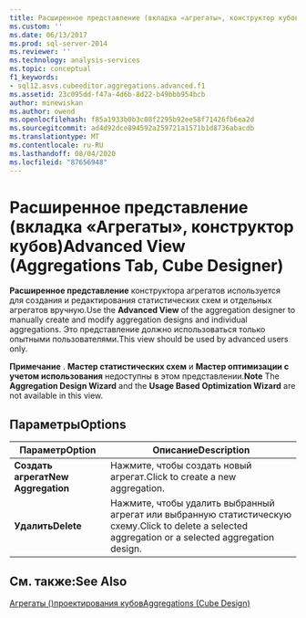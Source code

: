 ```yaml
---
title: Расширенное представление (вкладка «агрегаты», конструктор кубов) | Документация Майкрософт
ms.custom: ''
ms.date: 06/13/2017
ms.prod: sql-server-2014
ms.reviewer: ''
ms.technology: analysis-services
ms.topic: conceptual
f1_keywords:
- sql12.asvs.cubeeditor.aggregations.advanced.f1
ms.assetid: 23c095dd-f47a-4d6b-8d22-b49bbb954bcb
author: minewiskan
ms.author: owend
ms.openlocfilehash: f85a1933b0b3c08f2295b92ee58f71426fb6ea2d
ms.sourcegitcommit: ad4d92dce894592a259721a1571b1d8736abacdb
ms.translationtype: MT
ms.contentlocale: ru-RU
ms.lasthandoff: 08/04/2020
ms.locfileid: "87656948"
---
```

# <a name="advanced-view-aggregations-tab-cube-designer"></a><span data-ttu-id="003d5-102">Расширенное представление (вкладка «Агрегаты», конструктор кубов)</span><span class="sxs-lookup"><span data-stu-id="003d5-102">Advanced View (Aggregations Tab, Cube Designer)</span></span>
  <span data-ttu-id="003d5-103">**Расширенное представление** конструктора агрегатов используется для создания и редактирования статистических схем и отдельных агрегатов вручную.</span><span class="sxs-lookup"><span data-stu-id="003d5-103">Use the **Advanced View** of the aggregation designer to manually create and modify aggregation designs and individual aggregations.</span></span> <span data-ttu-id="003d5-104">Это представление должно использоваться только опытными пользователями.</span><span class="sxs-lookup"><span data-stu-id="003d5-104">This view should be used by advanced users only.</span></span>  
  
 <span data-ttu-id="003d5-105">**Примечание** . **Мастер статистических схем** и **Мастер оптимизации с учетом использования** недоступны в этом представлении.</span><span class="sxs-lookup"><span data-stu-id="003d5-105">**Note** The **Aggregation Design Wizard** and the **Usage Based Optimization Wizard** are not available in this view.</span></span>  
  
## <a name="options"></a><span data-ttu-id="003d5-106">Параметры</span><span class="sxs-lookup"><span data-stu-id="003d5-106">Options</span></span>  
  
|<span data-ttu-id="003d5-107">Параметр</span><span class="sxs-lookup"><span data-stu-id="003d5-107">Option</span></span>|<span data-ttu-id="003d5-108">Описание</span><span class="sxs-lookup"><span data-stu-id="003d5-108">Description</span></span>|  
|------------|-----------------|  
|<span data-ttu-id="003d5-109">**Создать агрегат**</span><span class="sxs-lookup"><span data-stu-id="003d5-109">**New Aggregation**</span></span>|<span data-ttu-id="003d5-110">Нажмите, чтобы создать новый агрегат.</span><span class="sxs-lookup"><span data-stu-id="003d5-110">Click to create a new aggregation.</span></span>|  
|<span data-ttu-id="003d5-111">**Удалить**</span><span class="sxs-lookup"><span data-stu-id="003d5-111">**Delete**</span></span>|<span data-ttu-id="003d5-112">Нажмите, чтобы удалить выбранный агрегат или выбранную статистическую схему.</span><span class="sxs-lookup"><span data-stu-id="003d5-112">Click to delete a selected aggregation or a selected aggregation design.</span></span>|  
  
## <a name="see-also"></a><span data-ttu-id="003d5-113">См. также:</span><span class="sxs-lookup"><span data-stu-id="003d5-113">See Also</span></span>  
 [<span data-ttu-id="003d5-114">Агрегаты &#40;&#41;проектирования кубов</span><span class="sxs-lookup"><span data-stu-id="003d5-114">Aggregations &#40;Cube Design&#41;</span></span>](aggregations-cube-design.md)  
  
  
